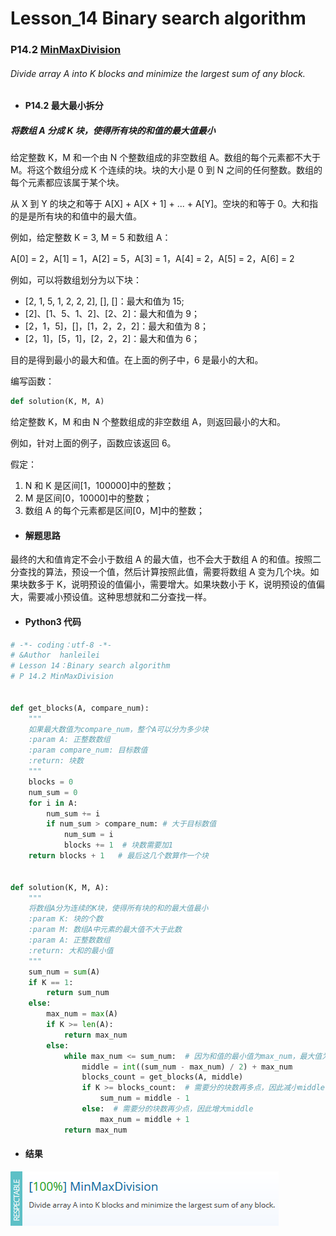 # Lesson_14 Binary search algorithm

### P14.2 [MinMaxDivision](https://app.codility.com/programmers/lessons/14-binary_search_algorithm/min_max_division/)

###### Divide array A into K blocks and minimize the largest sum of any block.

- #### P14.2 最大最小拆分

##### 将数组 A 分成 K 块，使得所有块的和值的最大值最小

给定整数 K，M 和一个由 N 个整数组成的非空数组 A。数组的每个元素都不大于 M。将这个数组分成 K 个连续的块。块的大小是 0 到 N 之间的任何整数。数组的每个元素都应该属于某个块。

从 X 到 Y 的块之和等于 A[X] + A[X + 1] + ... + A[Y]。空块的和等于 0。大和指的是是所有块的和值中的最大值。

例如，给定整数 K = 3, M = 5 和数组 A：

A[0] = 2，A[1] = 1，A[2] = 5，A[3] = 1，A[4] = 2，A[5] = 2，A[6] = 2

例如，可以将数组划分为以下块：

- [2, 1, 5, 1, 2, 2, 2], [], []：最大和值为 15;
- [2]、[1、5、1、2]、[2、2]：最大和值为 9；
- [2，1，5]，[]，[1，2，2，2]：最大和值为 8；
- [2，1]，[5，1]，[2，2，2]：最大和值为 6；

目的是得到最小的最大和值。在上面的例子中，6 是最小的大和。

编写函数：

```python
def solution(K, M, A)
```

给定整数 K，M 和由 N 个整数组成的非空数组 A，则返回最小的大和。

例如，针对上面的例子，函数应该返回 6。

假定：

1. N 和 K 是区间[1，100000]中的整数；
2. M 是区间[0，10000]中的整数；
3. 数组 A 的每个元素都是区间[0，M]中的整数；

- #### 解题思路

最终的大和值肯定不会小于数组 A 的最大值，也不会大于数组 A 的和值。按照二分查找的算法，预设一个值，然后计算按照此值，需要将数组 A 变为几个块。如果块数多于 K，说明预设的值偏小，需要增大。如果块数小于 K，说明预设的值偏大，需要减小预设值。这种思想就和二分查找一样。

- #### Python3 代码

```python
# -*- coding：utf-8 -*-
# &Author  hanleilei
# Lesson 14：Binary search algorithm
# P 14.2 MinMaxDivision


def get_blocks(A, compare_num):
    """
    如果最大数值为compare_num，整个A可以分为多少块
    :param A: 正整数数组
    :param compare_num: 目标数值
    :return: 块数
    """
    blocks = 0
    num_sum = 0
    for i in A:
        num_sum += i
        if num_sum > compare_num: # 大于目标数值
            num_sum = i
            blocks += 1  # 块数需要加1
    return blocks + 1   # 最后这几个数算作一个块


def solution(K, M, A):
    """
    将数组A分为连续的K块，使得所有块的和的最大值最小
    :param K: 块的个数
    :param M: 数组A中元素的最大值不大于此数
    :param A: 正整数数组
    :return: 大和的最小值
    """
    sum_num = sum(A)
    if K == 1:
        return sum_num
    else:
        max_num = max(A)
        if K >= len(A):
            return max_num
        else:
            while max_num <= sum_num:  # 因为和值的最小值为max_num，最大值为sum_num，采用二分法查找
                middle = int((sum_num - max_num) / 2) + max_num
                blocks_count = get_blocks(A, middle)
                if K >= blocks_count:  # 需要分的块数再多点，因此减小middle
                    sum_num = middle - 1
                else:  # 需要分的块数再少点，因此增大middle
                    max_num = middle + 1
            return max_num
```

- #### 结果

![image](https://github.com/hanleilei/codility_lession/blob/master/L14_Binary%20search%20algorithm/14.2.png)
